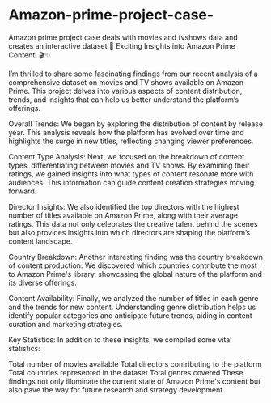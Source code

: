 # Amazon-prime-project-case-
Amazon prime project case deals with movies and tvshows data and creates an interactive dataset
🚀 Exciting Insights into Amazon Prime Content! 🎬✨

I’m thrilled to share some fascinating findings from our recent analysis of a comprehensive dataset on movies and TV shows available on Amazon Prime. This project delves into various aspects of content distribution, trends, and insights that can help us better understand the platform’s offerings.

Overall Trends:
We began by exploring the distribution of content by release year. This analysis reveals how the platform has evolved over time and highlights the surge in new titles, reflecting changing viewer preferences.

Content Type Analysis:
Next, we focused on the breakdown of content types, differentiating between movies and TV shows. By examining their ratings, we gained insights into what types of content resonate more with audiences. This information can guide content creation strategies moving forward.

Director Insights:
We also identified the top directors with the highest number of titles available on Amazon Prime, along with their average ratings. This data not only celebrates the creative talent behind the scenes but also provides insights into which directors are shaping the platform’s content landscape.

Country Breakdown:
Another interesting finding was the country breakdown of content production. We discovered which countries contribute the most to Amazon Prime's library, showcasing the global nature of the platform and its diverse offerings.

Content Availability:
Finally, we analyzed the number of titles in each genre and the trends for new content. Understanding genre distribution helps us identify popular categories and anticipate future trends, aiding in content curation and marketing strategies.

Key Statistics:
In addition to these insights, we compiled some vital statistics:

Total number of movies available
Total directors contributing to the platform
Total countries represented in the dataset
Total genres covered
These findings not only illuminate the current state of Amazon Prime's content but also pave the way for future research and strategy development
